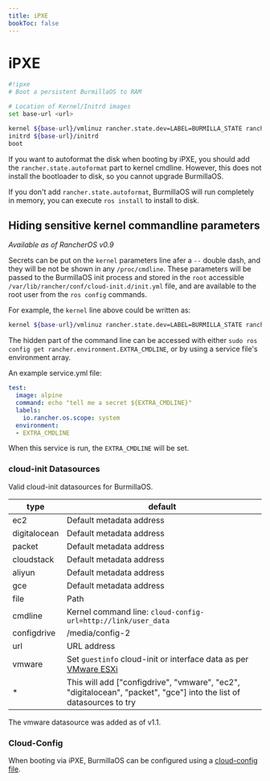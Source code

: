 ```yaml
---
title: iPXE
bookToc: false
---
```

# iPXE

```bash
#!ipxe
# Boot a persistent BurmillaOS to RAM

# Location of Kernel/Initrd images
set base-url <url>

kernel ${base-url}/vmlinuz rancher.state.dev=LABEL=BURMILLA_STATE rancher.state.autoformat=[/dev/sda] rancher.state.wait rancher.cloud_init.datasources=[url:http://example.com/cloud-config]
initrd ${base-url}/initrd
boot
```

If you want to autoformat the disk when booting by iPXE, you should add the `rancher.state.autoformat` part to kernel cmdline. However, this does not install the bootloader to disk, so you cannot upgrade BurmillaOS.

If you don't add `rancher.state.autoformat`, BurmillaOS will run completely in memory, you can execute `ros install` to install to disk.

## Hiding sensitive kernel commandline parameters

_Available as of RancherOS v0.9_

Secrets can be put on the `kernel` parameters line afer a `--` double dash, and they will be not be shown in any `/proc/cmdline`. These parameters
will be passed to the BurmillaOS init process and stored in the `root` accessible `/var/lib/rancher/conf/cloud-init.d/init.yml` file, and are available to the root user from the `ros config` commands.

For example, the `kernel` line above could be written as:

```bash
kernel ${base-url}/vmlinuz rancher.state.dev=LABEL=BURMILLA_STATE rancher.state.autoformat=[/dev/sda] -- rancher.cloud_init.datasources=[url:http://example.com/cloud-config]
```

The hidden part of the command line can be accessed with either `sudo ros config get rancher.environment.EXTRA_CMDLINE`, or by using a service file's environment array.

An example service.yml file:

```yaml
test:
  image: alpine
  command: echo "tell me a secret ${EXTRA_CMDLINE}"
  labels:
    io.rancher.os.scope: system
  environment:
  - EXTRA_CMDLINE
```

When this service is run, the `EXTRA_CMDLINE` will be set.


### cloud-init Datasources

Valid cloud-init datasources for BurmillaOS.

| type | default |
|---|---|
| ec2 | Default metadata address |
| digitalocean | Default metadata address |
| packet | Default metadata address |
| cloudstack | Default metadata address |
| aliyun | Default metadata address |
| gce | Default metadata address |
| file | Path |
| cmdline | Kernel command line: `cloud-config-url=http://link/user_data` |
| configdrive | /media/config-2 |
| url | URL address |
| vmware| Set `guestinfo` cloud-init or interface data as per [VMware ESXi](/docs/installation/cloud/vmware-esxi) |
| * | This will add ["configdrive", "vmware", "ec2", "digitalocean", "packet", "gce"] into the list of datasources to try |

The vmware datasource was added as of v1.1.

### Cloud-Config

When booting via iPXE, BurmillaOS can be configured using a [cloud-config file](/docs/configuration/base/#cloud-config).
